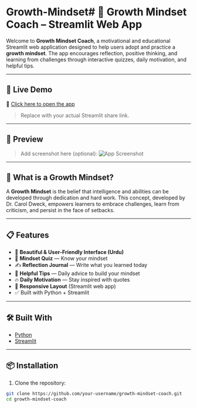 # Growth-Mindset# 🌱 Growth Mindset Coach – Streamlit Web App

Welcome to **Growth Mindset Coach**, a motivational and educational Streamlit web application designed to help users adopt and practice a **growth mindset**. The app encourages reflection, positive thinking, and learning from challenges through interactive quizzes, daily motivation, and helpful tips.

---

## 🚀 Live Demo

🔗 [Click here to open the app](https://your-streamlit-app-link.streamlit.app)

> Replace with your actual Streamlit share link.

---

## 📸 Preview

> Add screenshot here (optional):
![App Screenshot](https://your-screenshot-link)

---

## 🧠 What is a Growth Mindset?

A **Growth Mindset** is the belief that intelligence and abilities can be developed through dedication and hard work. This concept, developed by Dr. Carol Dweck, empowers learners to embrace challenges, learn from criticism, and persist in the face of setbacks.

---

## 📋 Features

- 🌟 **Beautiful & User-Friendly Interface (Urdu)**
- 🧠 **Mindset Quiz** — Know your mindset
- ✍️ **Reflection Journal** — Write what you learned today
- 📌 **Helpful Tips** — Daily advice to build your mindset
- 🔥 **Daily Motivation** — Stay inspired with quotes
- 📱 **Responsive Layout** (Streamlit web app)
- ✅ Built with Python + Streamlit

---

## 🛠️ Built With

- [Python](https://www.python.org/)
- [Streamlit](https://streamlit.io/)

---

## 📦 Installation

1. Clone the repository:

```bash
git clone https://github.com/your-username/growth-mindset-coach.git
cd growth-mindset-coach
